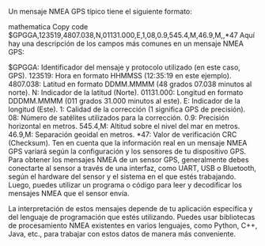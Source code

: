 Un mensaje NMEA GPS típico tiene el siguiente formato:

mathematica
Copy code
$GPGGA,123519,4807.038,N,01131.000,E,1,08,0.9,545.4,M,46.9,M,,*47
Aquí hay una descripción de los campos más comunes en un mensaje NMEA GPS:

$GPGGA: Identificador del mensaje y protocolo utilizado (en este caso, GPS).
123519: Hora en formato HHMMSS (12:35:19 en este ejemplo).
4807.038: Latitud en formato DDMM.MMMM (48 grados 07.038 minutos al norte).
N: Indicador de la latitud (Norte).
01131.000: Longitud en formato DDDMM.MMMM (011 grados 31.000 minutos al este).
E: Indicador de la longitud (Este).
1: Calidad de la corrección (1 significa GPS de precisión).
08: Número de satélites utilizados para la corrección.
0.9: Precisión horizontal en metros.
545.4,M: Altitud sobre el nivel del mar en metros.
46.9,M: Separación geoidal en metros.
*47: Valor de verificación CRC (Checksum).
Ten en cuenta que la información real en un mensaje NMEA GPS variará según la configuración y los sensores de tu dispositivo GPS. Para obtener los mensajes NMEA de un sensor GPS, generalmente debes conectarte al sensor a través de una interfaz, como UART, USB o Bluetooth, según el hardware del sensor y el sistema en el que estés trabajando. Luego, puedes utilizar un programa o código para leer y decodificar los mensajes NMEA que el sensor envía.

La interpretación de estos mensajes depende de tu aplicación específica y del lenguaje de programación que estés utilizando. Puedes usar bibliotecas de procesamiento NMEA existentes en varios lenguajes, como Python, C++, Java, etc., para trabajar con estos datos de manera más conveniente.
